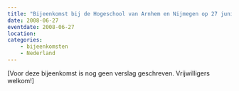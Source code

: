 ```yaml
---
title: "Bijeenkomst bij de Hogeschool van Arnhem en Nijmegen op 27 juni 2008"
date: 2008-06-27
eventdate: 2008-06-27
location: 
categories: 
    - bijeenkomsten
    - Nederland
---
```

[Voor deze bijeenkomst is nog geen verslag geschreven. Vrijwilligers welkom!]

